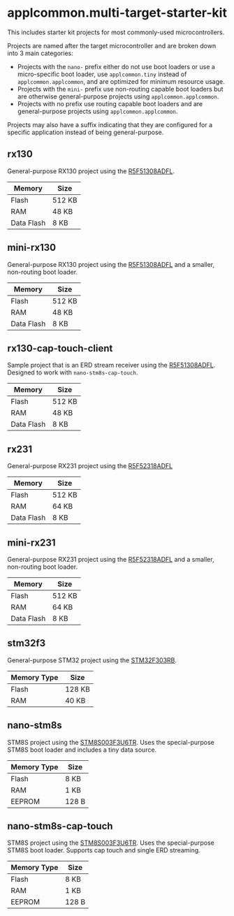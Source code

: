 # applcommon.multi-target-starter-kit
This includes starter kit projects for most commonly-used microcontrollers.

Projects are named after the target microcontroller and are broken down into 3 main categories:
- Projects with the `nano-` prefix either do not use boot loaders or use a micro-specific boot loader, use `applcommon.tiny` instead of `applcommon.applcommon`, and are optimized for minimum resource usage.
- Projects with the `mini-` prefix use non-routing capable boot loaders but are otherwise general-purpose projects using `applcommon.applcommon`.
- Projects with no prefix use routing capable boot loaders and are general-purpose projects using `applcommon.applcommon`.

Projects may also have a suffix indicating that they are configured for a specific application instead of being general-purpose.

## rx130
General-purpose RX130 project using the [R5F51308ADFL](https://www.renesas.com/us/en/products/microcontrollers-microprocessors/rx/rx100/rx130/device/R5F51308ADFL.html).

| Memory     | Size   |
| ---------- | ------ |
| Flash      | 512 KB |
| RAM        | 48 KB  |
| Data Flash | 8 KB   |

## mini-rx130
General-purpose RX130 project using the [R5F51308ADFL](https://www.renesas.com/us/en/products/microcontrollers-microprocessors/rx/rx100/rx130/device/R5F51308ADFL.html) and a smaller, non-routing boot loader.

| Memory     | Size   |
| ---------- | ------ |
| Flash      | 512 KB |
| RAM        | 48 KB  |
| Data Flash | 8 KB   |

## rx130-cap-touch-client
Sample project that is an ERD stream receiver using the [R5F51308ADFL](https://www.renesas.com/us/en/products/microcontrollers-microprocessors/rx/rx100/rx130/device/R5F51308ADFL.html). Designed to work with `nano-stm8s-cap-touch`.

| Memory     | Size   |
| ---------- | ------ |
| Flash      | 512 KB |
| RAM        | 48 KB  |
| Data Flash | 8 KB   |

## rx231
General-purpose RX231 project using the [R5F52318ADFL](https://www.renesas.com/sg/en/products/microcontrollers-microprocessors/rx/rx200/rx231/device/R5F52318ADFL.html)

| Memory     | Size   |
| ---------- | ------ |
| Flash      | 512 KB |
| RAM        | 64 KB  |
| Data Flash | 8 KB   |

## mini-rx231
General-purpose RX231 project using the [R5F52318ADFL](https://www.renesas.com/sg/en/products/microcontrollers-microprocessors/rx/rx200/rx231/device/R5F52318ADFL.html) and a smaller, non-routing boot loader.

| Memory     | Size   |
| ---------- | ------ |
| Flash      | 512 KB |
| RAM        | 64 KB  |
| Data Flash | 8 KB   |

## stm32f3
General-purpose STM32 project using the [STM32F303RB](https://www.st.com/en/microcontrollers-microprocessors/stm32f303rb.html).

| Memory Type | Size   |
| ----------- | ------ |
| Flash       | 128 KB |
| RAM         | 40 KB  |

## nano-stm8s
STM8S project using the [STM8S003F3U6TR](https://www.st.com/en/microcontrollers-microprocessors/stm8s003f3.html). Uses the special-purpose STM8S boot loader and includes a tiny data source.

| Memory Type | Size  |
| ----------- | ----- |
| Flash       | 8 KB  |
| RAM         | 1 KB  |
| EEPROM      | 128 B |

## nano-stm8s-cap-touch
STM8S project using the [STM8S003F3U6TR](https://www.st.com/en/microcontrollers-microprocessors/stm8s003f3.html). Uses the special-purpose STM8S boot loader. Supports cap touch and single ERD streaming.

| Memory Type | Size  |
| ----------- | ----- |
| Flash       | 8 KB  |
| RAM         | 1 KB  |
| EEPROM      | 128 B |
